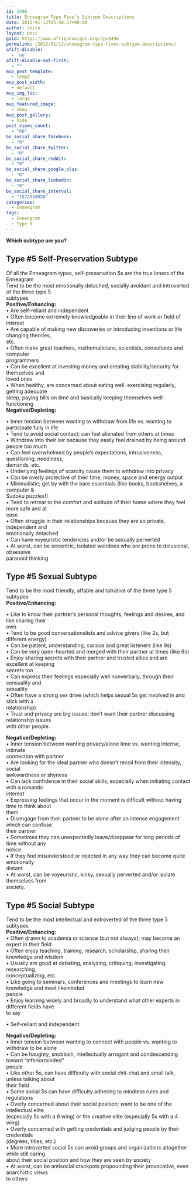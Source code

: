 ```yaml
---
id: 3496
title: Enneagram Type Five’s Subtype Descriptions
date: 2012-01-12T05:50:37+00:00
author: chito
layout: post
guid: https://www.afriqueunique.org/?p=3496
permalink: /2012/01/12/enneagram-type-fives-subtype-descriptions/
afift-disable:
  - 'no'
afift-disable-set-first:
  - ""
mvp_post_template:
  - temp2
mvp_post_width:
  - default
mvp_img_loc:
  - large
mvp_featured_image:
  - show
mvp_post_gallery:
  - hide
post_views_count:
  - "60"
bs_social_share_facebook:
  - "0"
bs_social_share_twitter:
  - "0"
bs_social_share_reddit:
  - "0"
bs_social_share_google_plus:
  - "0"
bs_social_share_linkedin:
  - "0"
bs_social_share_interval:
  - "1572338058"
categories:
  - Enneagram
tags:
  - Enneagram
  - Type 5
---
```

**Which subtype are you?**

## Type #5 Self-Preservation Subtype

Of all the Enneagram types, self-preservation 5s are the true loners of the Enneagram  
Tend to be the most emotionally detached, socially avoidant and introverted of the three type 5  
subtypes  
**Positive/Enhancing:**  
• Are self-reliant and independent  
• Often become extremely knowledgeable in their line of work or field of interest  
• Are capable of making new discoveries or introducing inventions or life changing theories,  
etc.  
• Often make great teachers, mathematicians, scientists, consultants and computer  
programmers  
• Can be excellent at investing money and creating stability/security for themselves and  
loved ones  
• When healthy, are concerned about eating well, exercising regularly, getting adequate  
sleep, paying bills on time and basically keeping themselves well-functioning  
**Negative/Depleting:**

• Inner tension between wanting to withdraw from life vs. wanting to participate fully in life  
• Tend to avoid social contact; can feel alienated from others at times  
• Withdraw into their lair because they easily feel drained by being around people too much  
• Can feel overwhelmed by people’s expectations, intrusiveness, questioning, neediness,  
demands, etc.  
• Underlying feelings of scarcity cause them to withdraw into privacy  
• Can be overly protective of their time, money, space and energy output  
• Minimalistic; get by with the bare essentials (like books, bookshelves, a computer &  
Sudoku puzzles!)  
• Tend to retreat to the comfort and solitude of their home where they feel more safe and at  
ease  
• Often struggle in their relationships because they are so private, independent and  
emotionally detached  
• Can have voyeuristic tendencies and/or be sexually perverted  
• At worst, can be eccentric, isolated weirdoes who are prone to delusional, obsessive  
paranoid thinking

## Type #5 Sexual Subtype

Tend to be the most friendly, affable and talkative of the three type 5 subtypes  
**Positive/Enhancing:**

• Like to know their partner’s personal thoughts, feelings and desires, and like sharing their  
own  
• Tend to be good conversationalists and advice givers (like 2s, but different energy)  
• Can be patient, understanding, curious and great listeners (like 9s)  
• Can be very open-hearted and merged with their partner at times (like 9s)  
• Enjoy sharing secrets with their partner and trusted allies and are excellent at keeping  
secrets too  
• Can express their feelings especially well nonverbally, through their sensuality and  
sexuality  
• Often have a strong sex drive (which helps sexual 5s get involved in and stick with a  
relationship)  
• Trust and privacy are big issues; don’t want their partner discussing relationship issues  
with other people.

**Negative/Depleting:**  
• Inner tension between wanting privacy/alone time vs. wanting intense, intimate  
connection with partner  
• Are looking for the ideal partner who doesn’t recoil from their intensity, social  
awkwardness or shyness  
• Can lack confidence in their social skills, especially when initiating contact with a romantic  
interest  
• Expressing feelings that occur in the moment is difficult without having time to think about  
them  
• Disengage from their partner to be alone after an intense engagement which can confuse  
their partner  
• Sometimes they can unexpectedly leave/disappear for long periods of time without any  
notice  
• If they feel misunderstood or rejected in any way they can become quite emotionally  
distant  
• At worst, can be voyeuristic, kinky, sexually perverted and/or isolate themselves from  
society.

## Type #5 Social Subtype

Tend to be the most intellectual and extroverted of the three type 5 subtypes  
**Positive/Enhancing:**  
• Often drawn to academia or science (but not always); may become an expert in their field  
• Often enjoy teaching, training, research, scholarship, sharing their knowledge and wisdom  
• Usually are good at debating, analyzing, critiquing, investigating, researching,  
conceptualizing, etc.  
• Like going to seminars, conferences and meetings to learn new knowledge and meet likeminded  
people  
• Enjoy learning widely and broadly to understand what other experts in different fields have  
to say

• Self-reliant and independent

**Negative/Depleting:**  
• Inner tension between wanting to connect with people vs. wanting to withdraw to be alone  
• Can be haughty, snobbish, intellectually arrogant and condescending toward “inferiorminded”  
people  
• Like other 5s, can have difficulty with social chit-chat and small talk, unless talking about  
their field  
• Some social 5s can have difficulty adhering to mindless rules and regulations  
• Overly concerned about their social position; want to be one of the intellectual elite  
(especially 5s with a 6 wing) or the creative elite (especially 5s with a 4 wing)  
• Overly concerned with getting credentials and judging people by their credentials  
(degrees, titles, etc.)  
• More introverted social 5s can avoid groups and organizations altogether while still caring  
about their social position and how they are seen by society  
• At worst, can be antisocial crackpots propounding their provocative, even anarchistic views  
to others

&nbsp;